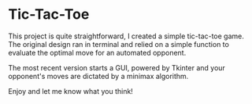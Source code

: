 # Tic-Tac-Toe

This project is quite straightforward, I created a simple tic-tac-toe game. The original design ran in terminal and relied on a simple function to evaluate the optimal move for an automated opponent. 

The most recent version starts a GUI, powered by Tkinter and your opponent's moves are dictated by a minimax algorithm. 

Enjoy and let me know what you think!

